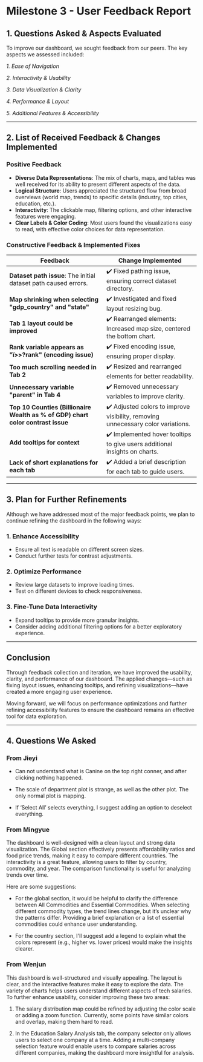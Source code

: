 # Milestone 3 - User Feedback Report

## 1. Questions Asked & Aspects Evaluated

To improve our dashboard, we sought feedback from our peers. The key aspects we assessed included:

*1. Ease of Navigation*

*2. Interactivity & Usability*

*3. Data Visualization & Clarity*

*4. Performance & Layout*

*5. Additional Features & Accessibility*

---

## 2. List of Received Feedback & Changes Implemented

### Positive Feedback
- **Diverse Data Representations**: The mix of charts, maps, and tables was well received for its ability to present different aspects of the data.
- **Logical Structure**: Users appreciated the structured flow from broad overviews (world map, trends) to specific details (industry, top cities, education, etc.).
- **Interactivity**: The clickable map, filtering options, and other interactive features were engaging.
- **Clear Labels & Color Coding**: Most users found the visualizations easy to read, with effective color choices for data representation.

### Constructive Feedback & Implemented Fixes

| Feedback | Change Implemented |
|----------|--------------------|
| **Dataset path issue**: The initial dataset path caused errors. |✔️ Fixed pathing issue, ensuring correct dataset directory. |
| **Map shrinking when selecting "gdp_country" and "state"** | ✔️ Investigated and fixed layout resizing bug. |
| **Tab 1 layout could be improved** |✔️  Rearranged elements: Increased map size, centered the bottom chart. |
| **Rank variable appears as "ï>>?rank" (encoding issue)** | ✔️ Fixed encoding issue, ensuring proper display. |
| **Too much scrolling needed in Tab 2** | ✔️ Resized and rearranged elements for better readability. |
| **Unnecessary variable "parent" in Tab 4** | ✔️ Removed unnecessary variables to improve clarity. |
| **Top 10 Counties (Billionaire Wealth as % of GDP) chart color contrast issue** | ✔️ Adjusted colors to improve visibility, removing unnecessary color variations. |
| **Add tooltips for context** | ✔️ Implemented hover tooltips to give users additional insights on charts. |
| **Lack of short explanations for each tab** | ✔️ Added a brief description for each tab to guide users. |

---

## 3. Plan for Further Refinements

Although we have addressed most of the major feedback points, we plan to continue refining the dashboard in the following ways:

### 1. Enhance Accessibility
- Ensure all text is readable on different screen sizes.
- Conduct further tests for contrast adjustments.

### 2. Optimize Performance
- Review large datasets to improve loading times.
- Test on different devices to check responsiveness.

### 3. Fine-Tune Data Interactivity
- Expand tooltips to provide more granular insights.
- Consider adding additional filtering options for a better exploratory experience.

---

## Conclusion

Through feedback collection and iteration, we have improved the usability, clarity, and performance of our dashboard. The applied changes—such as fixing layout issues, enhancing tooltips, and refining visualizations—have created a more engaging user experience.

Moving forward, we will focus on performance optimizations and further refining accessibility features to ensure the dashboard remains an effective tool for data exploration.

---
## 4. Questions We Asked
### From Jieyi
* Can not understand what is Canine on the top right conner, and after clicking nothing happened.

* The scale of department plot is strange, as well as the other plot. The only normal plot is mapping.

* If ‘Select All’ selects everything, I suggest adding an option to deselect everything.
### From Mingyue
The dashboard is well-designed with a clean layout and strong data visualization. The Global section effectively presents affordability ratios and food price trends, making it easy to compare different countries. The interactivity is a great feature, allowing users to filter by country, commodity, and year. The comparison functionality is useful for analyzing trends over time.

Here are some suggestions:

* For the global section, it would be helpful to clarify the difference between All Commodities and Essential Commodities. When selecting different commodity types, the trend lines change, but it’s unclear why the patterns differ. Providing a brief explanation or a list of essential commodities could enhance user understanding.

* For the country section, I'll suggest add a legend to explain what the colors represent (e.g., higher vs. lower prices) would make the insights clearer.
### From Wenjun
This dashboard is well-structured and visually appealing. The layout is clear, and the interactive features make it easy to explore the data. The variety of charts helps users understand different aspects of tech salaries. To further enhance usability, consider improving these two areas:

1. The salary distribution map could be refined by adjusting the color scale or adding a zoom function. Currently, some points have similar colors and overlap, making them hard to read.

2. In the Education Salary Analysis tab, the company selector only allows users to select one company at a time. Adding a multi-company selection feature would enable users to compare salaries across different companies, making the dashboard more insightful for analysis.